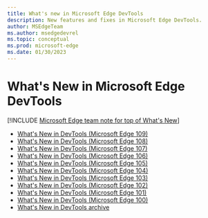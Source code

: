 ```yaml
---
title: What's new in Microsoft Edge DevTools
description: New features and fixes in Microsoft Edge DevTools.
author: MSEdgeTeam
ms.author: msedgedevrel
ms.topic: conceptual
ms.prod: microsoft-edge
ms.date: 01/30/2023
---
```

# What's New in Microsoft Edge DevTools

[!INCLUDE [Microsoft Edge team note for top of What's New](includes/edge-whats-new-note.md)]

<!-- maintenance notes:
* add the new page to toc.yml
* move eleventh oldest link into whats-new-archive.md
-->

* [What's New in DevTools (Microsoft Edge 109)](2023/01/devtools-109.md)
* [What's New in DevTools (Microsoft Edge 108)](2022/12/devtools-108.md)
* [What's New in DevTools (Microsoft Edge 107)](2022/10/devtools-107.md)
* [What's New in DevTools (Microsoft Edge 106)](2022/09/devtools-106.md)
* [What's New in DevTools (Microsoft Edge 105)](2022/09/devtools-105.md)
* [What's New in DevTools (Microsoft Edge 104)](2022/08/devtools-104.md)
* [What's New in DevTools (Microsoft Edge 103)](2022/06/devtools-103.md)
* [What's New in DevTools (Microsoft Edge 102)](2022/05/devtools-102.md)
* [What's New in DevTools (Microsoft Edge 101)](2022/04/devtools-101.md)
* [What's New in DevTools (Microsoft Edge 100)](2022/03/devtools-100.md)
* [What's New in DevTools archive](./whats-new-archive.md)
